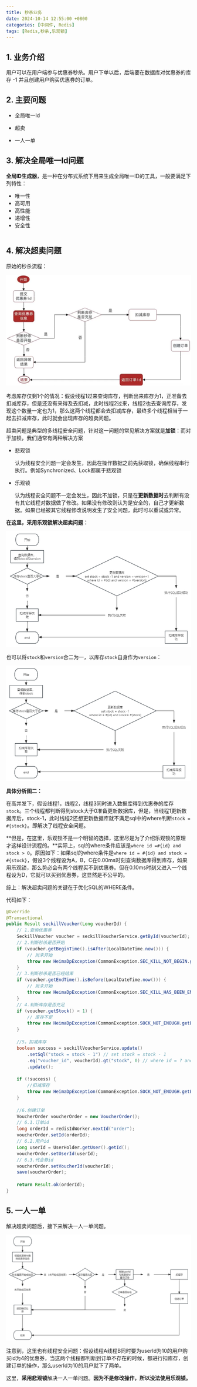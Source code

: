 ```yaml
---
title: 秒杀业务
date: 2024-10-14 12:55:00 +0800
categories: [中间件, Redis]
tags: [Redis,秒杀,乐观锁]
---
```




## 1. 业务介绍

用户可以在用户端参与优惠券秒杀。用户下单以后，后端要在数据库对优惠券的库存 -1 并且创建用户购买优惠券的订单。

## 2. 主要问题

- 全局唯一Id

- 超卖
- 一人一单

## 3. 解决全局唯一Id问题

**全局ID生成器**，是一种在分布式系统下用来生成全局唯一ID的工具，一般要满足下列特性：

- 唯一性
- 高可用
- 高性能
- 递增性
- 安全性

```java

```

## 4. 解决超卖问题

原始的秒杀流程：

<img src="assets/2024-10-14-seckill.assets/image-20241014154848898.png" alt="image-20241014154848898" style="zoom: 60%;" />

考虑库存仅剩1个的情况：假设线程1过来查询库存，判断出来库存为1，正准备去扣减库存，但是还没有来得及去扣减，此时线程2过来，线程2也去查询库存，发现这个数量一定也为1，那么这两个线程都会去扣减库存，最终多个线程相当于一起去扣减库存，此时就会出现库存的超卖问题。

超卖问题是典型的多线程安全问题，针对这一问题的常见解决方案就是**加锁**：而对于加锁，我们通常有两种解决方案

- 悲观锁

  认为线程安全问题一定会发生，因此在操作数据之前先获取锁，确保线程串行执行。例如Synchronized、Lock都属于悲观锁

- 乐观锁

  认为线程安全问题不一定会发生，因此不加锁，只是在**更新数据时**去判断有没有其它线程对数据做了修改。如果没有修改则认为是安全的，自己才更新数据。如果已经被其它线程修改说明发生了安全问题，此时可以重试或异常。

**在这里，采用乐观锁解决超卖问题：**

<img src="assets/2024-10-14-seckill.assets/image-20241014155226735.png" alt="image-20241014155226735" style="zoom:80%;" />

也可以将`stock`和`version`合二为一，以库存`stock`自身作为`version`：

<img src="assets/2024-10-14-seckill.assets/image-20241014155326761.png" alt="image-20241014155326761" style="zoom:80%;" />

**具体分析图二：**

在高并发下，假设线程1，线程2，线程3同时进入数据库得到优惠券的库存`stock`。三个线程都判断得到stock大于0准备更新数据库，但是，当线程1更新数据库后，stock-1，此时线程2还想更新数据库就不满足sql中的where判断`stock = #{stock}`。即解决了线程安全问题。

**但是，在这里，乐观锁不是一个明智的选择，这里尽是为了介绍乐观锁的原理才这样设计流程的。**实际上，sql的where条件应该是`where id =#{id} and stock > 0`。原因如下：如果sql的where条件是`where id = #{id} and stock = #{stock}`，假设3个线程设为A，B，C在0.00ms时刻查询数据库得到库存，如果用乐观锁，那么势必会有两个线程买不到优惠券。但在0.10ms时刻又进入一个线程设为D，它就可以买到优惠券，这显然是不公平的。

综上：解决超卖问题的关键在于优化SQL的WHERE条件。

代码如下：

```java
@Override
@Transactional
public Result seckillVoucher(Long voucherId) {
    // 1.查询优惠券
    SeckillVoucher voucher = seckillVoucherService.getById(voucherId);
    // 2.判断秒杀是否开始
    if (voucher.getBeginTime().isAfter(LocalDateTime.now())) {
        // 尚未开始
        throw new HeimaDpException(CommonException.SEC_KILL_NOT_BEGIN.getErrMessage());
    }
    // 3.判断秒杀是否已经结束
    if (voucher.getEndTime().isBefore(LocalDateTime.now())) {
        // 尚未开始
        throw new HeimaDpException(CommonException.SEC_KILL_HAS_BEEN_ENDED.getErrMessage());
    }
    // 4.判断库存是否充足
    if (voucher.getStock() < 1) {
        // 库存不足
        throw new HeimaDpException(CommonException.SOCK_NOT_ENOUGH.getErrMessage());
    }
    
    //5，扣减库存
    boolean success = seckillVoucherService.update()
        .setSql("stock = stock - 1") // set stock = stock - 1
        .eq("voucher_id", voucherId).gt("stock", 0) // where id = ? and stock > 0
        .update();
    
    if (!success) {
        //扣减库存
        throw new HeimaDpException(CommonException.SOCK_NOT_ENOUGH.getErrMessage());
    }
    
    //6.创建订单
    VoucherOrder voucherOrder = new VoucherOrder();
    // 6.1.订单id
    long orderId = redisIdWorker.nextId("order");
    voucherOrder.setId(orderId);
    // 6.2.用户id
    Long userId = UserHolder.getUser().getId();
    voucherOrder.setUserId(userId);
    // 6.3.代金券id
    voucherOrder.setVoucherId(voucherId);
    save(voucherOrder);

    return Result.ok(orderId);
}
```

## 5. 一人一单

解决超卖问题后，接下来解决一人一单问题。

<img src="assets/2024-10-14-seckill.assets/image-20241014162020864.png" alt="image-20241014162020864" style="zoom:70%;" />

注意到，这里也有线程安全问题：假设线程A线程B同时要为userId为10的用户购买id为4的优惠券，当这两个线程都判断到订单不存在的时候，都进行扣库存，创建订单的操作，那么userId为10的用户就下了两单。

这里，**采用悲观锁**解决一人一单问题。**因为不是修改操作，所以没法使用乐观锁。**















